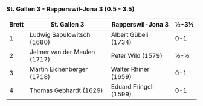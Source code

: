 ### St. Gallen 3 - Rapperswil-Jona 3 (0.5 - 3.5)

| Brett | St. Gallen 3                 | Rapperswil-Jona 3      | ½-3½ |
|-------|------------------------------|------------------------|------|
| 1     | Ludwig Sapulowitsch (1680)   | Albert Gübeli (1734)   | 0-1  |
| 2     | Jelmer van der Meulen (1717) | Peter Wild (1579)      | ½-½  |
| 3     | Martin Eichenberger (1718)   | Walter Rhiner (1659)   | 0-1  |
| 4     | Thomas Gebhardt (1629)       | Eduard Fringeli (1599) | 0-1  |
